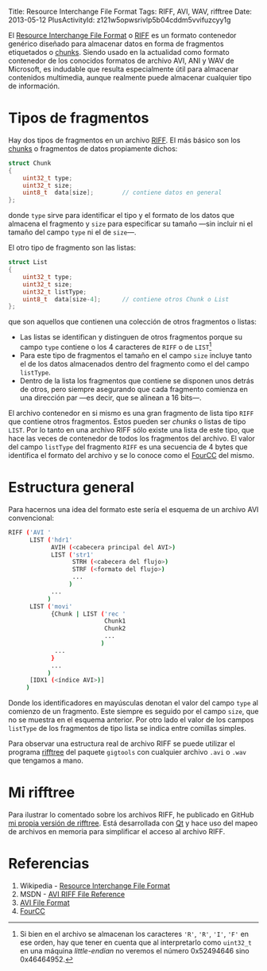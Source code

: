 Title: Resource Interchange File Format
Tags: RIFF, AVI, WAV, rifftree
Date: 2013-05-12
PlusActivityId: z121w5opwsrivlp5b04cddm5vvifuzcyy1g

El [Resource Interchange File Format](http://en.wikipedia.org/wiki/Resource_Interchange_File_Format) o [RIFF] es un formato contenedor genérico diseñado para almacenar datos en forma
de fragmentos etiquetados o [chunks]. Siendo usado en la actualidad como formato
contenedor de los conocidos formatos de archivo AVI, ANI y WAV de Microsoft, es
indudable que resulta especialmente útil para almacenar contenidos multimedia,
aunque realmente puede almacenar cualquier tipo de información.

# Tipos de fragmentos

Hay dos tipos de fragmentos en un archivo [RIFF]. El más básico son los
[chunks] o fragmentos de datos propiamente dichos:

~~~~.cpp
struct Chunk
{
    uint32_t type;
    uint32_t size;
    uint8_t  data[size];        // contiene datos en general
};
~~~~

donde `type` sirve para identificar el tipo y el formato de los datos que
almacena el fragmento y `size` para especificar su tamaño —sin incluir ni el
tamaño del campo `type` ni el de `size`—.

El otro tipo de fragmento son las listas:

~~~~.cpp
struct List
{
    uint32_t type;
    uint32_t size;
    uint32_t listType;
    uint8_t  data[size-4];      // contiene otros Chunk o List
};
~~~~

que son aquellos que contienen una colección de otros fragmentos o listas:
    
 * Las listas se identifican y distinguen de otros fragmentos porque su campo
`type` contiene o los 4 caracteres de `RIFF` o de `LIST`[^1]
 * Para este tipo de fragmentos el tamaño en el campo `size` incluye tanto el
 de los datos almacenados dentro del fragmento como el del campo `listType`.
 * Dentro de la lista los fragmentos que contiene se disponen unos detrás de
otros, pero siempre asegurando que cada fragmento comienza en una dirección
par —es decir, que se alinean a 16 bits—.

El archivo contenedor en si mismo es una gran fragmento de lista tipo `RIFF` que
contiene otros fragmentos. Estos pueden ser _chunks_ o listas de tipo `LIST`.
Por lo tanto en una archivo RIFF sólo existe una lista de este tipo, que hace
las veces de contenedor de todos los fragmentos del archivo. El valor del campo
`listType` del fragmento `RIFF` es una secuencia de 4 bytes que identifica el
formato del archivo y se lo conoce como el [FourCC] del mismo.

# Estructura general

Para hacernos una idea del formato este sería el esquema de un archivo AVI
convencional:

~~~.sh
RIFF ('AVI '
      LIST ('hdr1'
            AVIH (<cabecera principal del AVI>)
            LIST ('str1'
                  STRH (<cabecera del flujo>)
                  STRF (<formato del flujo>)
                  ...
                 )
            ...
           )
      LIST ('movi'
            {Chunk | LIST ('rec '
                           Chunk1
                           Chunk2
                           ...
                          )
             ...
            }
            ...
           )
      [IDX1 (<índice AVI>)]
     )
~~~

Donde los identificadores en mayúsculas denotan el valor del campo `type` al
comienzo de un fragmento. Este siempre es seguido por el campo `size`, que no se
muestra en el esquema anterior. Por otro lado el valor de los campos `listType`
de los fragmentos de tipo lista se indica entre comillas simples.

Para observar una estructura real de archivo RIFF se puede utilizar el
programa [rifftree] del paquete `gigtools` con cualquier archivo `.avi` o
`.wav` que tengamos a mano.

# Mi rifftree

Para ilustrar lo comentado sobre los archivos RIFF, he publicado en GitHub [mi
propia versión de rifftree](http://github.com/aplatanado/rifftree). Está
desarrollada con [Qt] y hace uso del mapeo de archivos en memoria para
simplificar el acceso al archivo RIFF.

# Referencias

 1. Wikipedia - [Resource Interchange File Format](http://en.wikipedia.org/wiki/Resource_Interchange_File_Format)
 2. MSDN - [AVI RIFF File Reference](http://msdn.microsoft.com/en-us/library/ms779636(VS.85).aspx)
 3. [AVI File Format](http://www.alexander-noe.com/video/documentation/avi.pdf)
 2. [FourCC]

[Qt]: |filename|/Overviews/proyecto-qt.md "Proyecto Qt"
[RIFF]: http://en.wikipedia.org/wiki/Resource_Interchange_File_Format "Resource Interchange File Format"
[chunks]: http://en.wikipedia.org/wiki/Chunk_(information) "Chunk (information)"
[FourCC]: http://www.fourcc.org/codecs.php "FourCC"
[rifftree]: http://manpages.ubuntu.com/manpages/lucid/man1/rifftree.1.html "Ubuntu Manpage: rifftree"
[little-endian]: http://es.wikipedia.org/wiki/Endianness "Endianness"

[^1]: Si bien en el archivo se almacenan los caracteres `'R'`, `'R'`, `'I'`, `'F'`
en ese orden, hay que tener en cuenta que al interpretarlo como `uint32_t` en
una máquina _little-endian_ no veremos el número 0x52494646 sino 0x46464952.